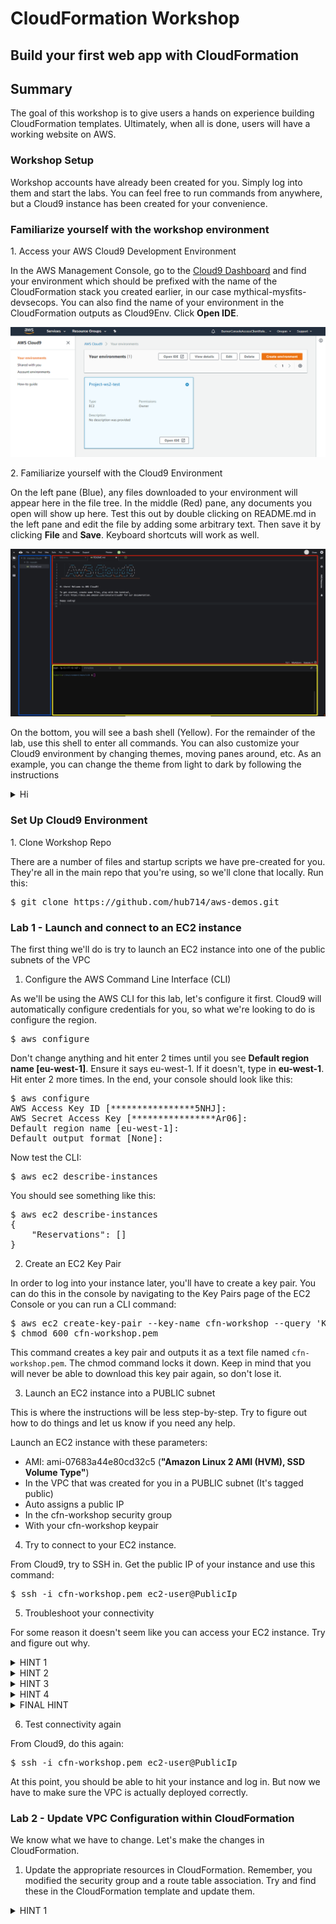 # CloudFormation Workshop
## Build your first web app with CloudFormation

## Summary
The goal of this workshop is to give users a hands on experience building CloudFormation templates. Ultimately, when all is done, users will have a working website on AWS. 

### Workshop Setup
Workshop accounts have already been created for you. Simply log into them and start the labs. You can feel free to run commands from anywhere, but a Cloud9 instance has been created for your convenience.

### Familiarize yourself with the workshop environment

1\. Access your AWS Cloud9 Development Environment

In the AWS Management Console, go to the [Cloud9 Dashboard](https://console.aws.amazon.com/cloud9/home) and find your environment which should be prefixed with the name of the CloudFormation stack you created earlier, in our case mythical-mysfits-devsecops. You can also find the name of your environment in the CloudFormation outputs as Cloud9Env. Click **Open IDE**.

![Cloud9 Env](images/cloud9.png)

2\. Familiarize yourself with the Cloud9 Environment

On the left pane (Blue), any files downloaded to your environment will appear here in the file tree. In the middle (Red) pane, any documents you open will show up here. Test this out by double clicking on README.md in the left pane and edit the file by adding some arbitrary text. Then save it by clicking **File** and **Save**. Keyboard shortcuts will work as well.

![Cloud9 Editing](images/cloud9-environment.png)

On the bottom, you will see a bash shell (Yellow). For the remainder of the lab, use this shell to enter all commands.  You can also customize your Cloud9 environment by changing themes, moving panes around, etc. As an example, you can change the theme from light to dark by following the instructions
<details>
<summary>Hi</summary>
[here](https://docs.aws.amazon.com/cloud9/latest/user-guide/settings-theme.html).
</details>

### Set Up Cloud9 Environment

1\. Clone Workshop Repo

There are a number of files and startup scripts we have pre-created for you. They're all in the main repo that you're using, so we'll clone that locally. Run this:

<pre>
$ git clone https://github.com/hub714/aws-demos.git
</pre>

### Lab 1 - Launch and connect to an EC2 instance
The first thing we'll do is try to launch an EC2 instance into one of the public subnets of the VPC

1. Configure the AWS Command Line Interface (CLI)

As we'll be using the AWS CLI for this lab, let's configure it first. Cloud9 will automatically configure credentials for you, so what we're looking to do is configure the region.

<pre>
$ aws configure
</pre>

Don't change anything and hit enter 2 times until you see **Default region name [eu-west-1]**. Ensure it says eu-west-1. If it doesn't, type in **eu-west-1**. Hit enter 2 more times. In the end, your console should look like this:

<pre>
$ aws configure
AWS Access Key ID [****************5NHJ]: 
AWS Secret Access Key [****************Ar06]: 
Default region name [eu-west-1]: 
Default output format [None]: 
</pre>

Now test the CLI:

<pre>
$ aws ec2 describe-instances
</pre>

You should see something like this:

<pre>
$ aws ec2 describe-instances
{
    "Reservations": []
}
</pre>

2. Create an EC2 Key Pair

In order to log into your instance later, you'll have to create a key pair. You can do this in the console by navigating to the Key Pairs page of the EC2 Console or you can run a CLI command:

<pre>
$ aws ec2 create-key-pair --key-name cfn-workshop --query 'KeyMaterial' --output text > cfn-workshop.pem
$ chmod 600 cfn-workshop.pem
</pre>

This command creates a key pair and outputs it as a text file named `cfn-workshop.pem`. The chmod command locks it down. Keep in mind that you will never be able to download this key pair again, so don't lose it.

3. Launch an EC2 instance into a PUBLIC subnet

This is where the instructions will be less step-by-step. Try to figure out how to do things and let us know if you need any help. 

Launch an EC2 instance with these parameters:
- AMI: ami-07683a44e80cd32c5 (**"Amazon Linux 2 AMI (HVM), SSD Volume Type"**)
- In the VPC that was created for you in a PUBLIC subnet (It's tagged public)
- Auto assigns a public IP
- In the cfn-workshop security group
- With your cfn-workshop keypair

4. Try to connect to your EC2 instance.

From Cloud9, try to SSH in. Get the public IP of your instance and use this command:

<pre>
$ ssh -i cfn-workshop.pem ec2-user@PublicIp
</pre>

5. Troubleshoot your connectivity

For some reason it doesn't seem like you can access your EC2 instance. Try and figure out why. 
<details>
<summary>HINT 1</summary>
There are a number of prerequisites for EC2 instances to be reachable via public IP. First they must have a public IP. Make sure you set the instance up properly with a publicly routable IP. 
</details>

<details>
<summary>HINT 2</summary>
The next thing to look at is the security group of your instance. Is it allowing access to port 22 from anything?
</details>

<details>
<summary>HINT 3</summary>
Finally, let's consider the VPC design. It's possible that the VPC was designed incorrectly. 
</details>

<details>
<summary>HINT 4</summary>
Check the subnet your instance is in and look at the route tables. What's required for internet connectivity here? Since we're focusing on the public subnet, the answer is here: [VPC Scenario 1](https://docs.aws.amazon.com/vpc/latest/userguide/VPC_Scenario1.html).
</details>

<details>
<summary>FINAL HINT</summary>
Does the route table show a route to an IGW for 0.0.0.0/0? It doesn't. Choose a different route table to associate with the subnet. One of them will have the 0.0.0.0/0 route.
</details>

6. Test connectivity again

From Cloud9, do this again:

<pre>
$ ssh -i cfn-workshop.pem ec2-user@PublicIp
</pre>

At this point, you should be able to hit your instance and log in. But now we have to make sure the VPC is actually deployed correctly. 

### Lab 2 - Update VPC Configuration within CloudFormation

We know what we have to change. Let's make the changes in CloudFormation. 

1. Update the appropriate resources in CloudFormation. Remember, you modified the security group and a route table association. Try and find these in the CloudFormation template and update them. 

<details>
<summary>HINT 1</summary>
First is the security group. See line 158. What needs to be added? See [EC2::SecurityGroup Resource Type Reference](https://docs.aws.amazon.com/AWSCloudFormation/latest/UserGuide/aws-properties-ec2-security-group.html)
</details>

